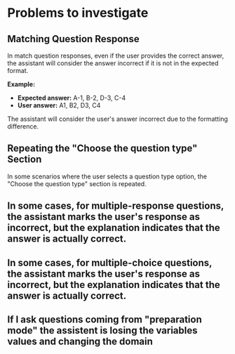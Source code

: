 # Problems to investigate

## Matching Question Response

In match question responses, even if the user provides the correct answer, the assistant will consider the answer incorrect if it is not in the expected format.

**Example:**

- **Expected answer:** A-1, B-2, D-3, C-4
- **User answer:** A1, B2, D3, C4

The assistant will consider the user's answer incorrect due to the formatting difference.


## Repeating the "Choose the question type" Section

In some scenarios where the user selects a question type option, the "Choose the question type" section is repeated.

## In some cases, for multiple-response questions, the assistant marks the user's response as incorrect, but the explanation indicates that the answer is actually correct.

## In some cases, for multiple-choice questions, the assistant marks the user's response as incorrect, but the explanation indicates that the answer is actually correct.

## If I ask questions coming from "preparation mode" the assistent is losing the variables values and changing the domain